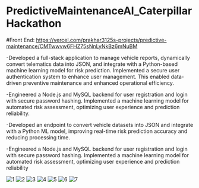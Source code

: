 # PredictiveMaintenanceAI_CaterpillarHackathon
#Front End:
https://vercel.com/prakhar3125s-projects/predictive-maintenance/CMTwwvw6FHZ75sNnLyNkBz6mNuBM

-Developed a full-stack application to manage vehicle reports, dynamically convert telematics data into JSON, and
integrate with a Python-based machine learning model for risk prediction. Implemented a secure user
authentication system to enhance user management. This enabled data-driven preventive maintenance and
enhanced operational efficiency.

-Engineered a Node.js and MySQL backend for user registration and login with secure password hashing.
Implemented a machine learning model for automated risk assessment, optimizing user experience and prediction
reliability.

-Developed an endpoint to convert vehicle datasets into JSON and integrate with a Python ML model, improving
real-time risk prediction accuracy and reducing processing time.

-Engineered a Node.js and MySQL backend for user registration and login with secure password hashing.
Implemented a machine learning model for automated risk assessment, optimizing user experience and prediction
reliability







![1](https://github.com/user-attachments/assets/b6926493-19b9-4911-8994-e11d7ffd0bec)
![2](https://github.com/user-attachments/assets/30cbef7e-30dc-4c1b-a823-4fade3e973ca)
![3](https://github.com/user-attachments/assets/b1d6a953-eeb9-4a66-8126-09a32aeff0bf)
![4](https://github.com/user-attachments/assets/ba06108f-06f8-4f01-9749-93d823c55efd)
![5](https://github.com/user-attachments/assets/a4b57f1b-8e53-45f2-86e5-9069d31930c0)
![6](https://github.com/user-attachments/assets/2008b0b7-9ddf-4df1-890a-0d6eee575206)
![7](https://github.com/user-attachments/assets/8920e34d-8508-4646-a188-6eb7f215d795)
